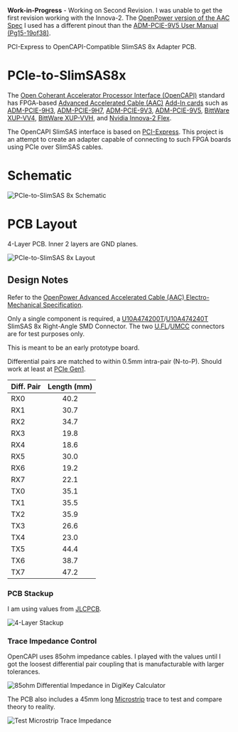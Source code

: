 **Work-in-Progress** - Working on Second Revision. I was unable to get the first revision working with the Innova-2. The [OpenPower version of the AAC Spec](https://files.openpower.foundation/s/xSQPe6ypoakKQdq/download/25Gbps-spec-20171108.pdf) I used has a different pinout than the [ADM-PCIE-9V5 User Manual (Pg15-19of38)](https://www.alpha-data.com/xml/user_manuals/adm-pcie-9v5%20user%20manual_v1_4.pdf).

PCI-Express to OpenCAPI-Compatible SlimSAS 8x Adapter PCB.

# PCIe-to-SlimSAS8x

The [Open Coherant Accelerator Processor Interface (OpenCAPI)](https://opencapi.org/wp-content/uploads/2022/07/OpenCAPI-Overview.pdf) standard has FPGA-based [Advanced Accelerated Cable (AAC)](https://files.openpower.foundation/s/xSQPe6ypoakKQdq/download/25Gbps-spec-20171108.pdf) [Add-In cards](https://opencapi.org/wp-content/uploads/2018/12/OpenCAPI-Tech-SC18-Exhibitor-Forum.pdf) such as [ADM-PCIE-9H3](https://www.alpha-data.com/product/adm-pcie-9h3/), [ADM-PCIE-9H7](https://www.alpha-data.com/alpha-data-release-adm-pcie-9h7-data-center-board-with-xilinx-virtex-ultrascale-hbm-fpga/), [ADM-PCIE-9V3](https://www.alpha-data.com/product/adm-pcie-9v3/), [ADM-PCIE-9V5](https://www.alpha-data.com/product/adm-pcie-9v5/), [BittWare XUP-VV4](https://www.bittware.com/fpga/xup-vv4/), [BittWare XUP-VVH](https://www.bittware.com/fpga/xup-vvh/), and [Nvidia Innova-2 Flex](https://www.nvidia.com/en-us/networking/ethernet/innova-2-flex/).

The OpenCAPI SlimSAS interface is based on [PCI-Express](https://en.wikipedia.org/wiki/PCI_Express). This project is an attempt to create an adapter capable of connecting to such FPGA boards using PCIe over SlimSAS cables.




# Schematic

![PCIe-to-SlimSAS 8x Schematic](img/PCIe-to-SlimSAS8x_Schematic.png)




# PCB Layout

4-Layer PCB. Inner 2 layers are GND planes.

![PCIe-to-SlimSAS 8x Layout](img/PCIe-to-SlimSAS8x_Layout.png)




## Design Notes

Refer to the [OpenPower Advanced Accelerated Cable (AAC) Electro-Mechanical Specification](https://files.openpower.foundation/s/xSQPe6ypoakKQdq/download/25Gbps-spec-20171108.pdf).

Only a single component is required, a [U10A474200T](https://www.digikey.com/en/products/detail/amphenol-cs-commercial-products/U10A474200T/14632855)/[U10A474240T](https://www.digikey.com/en/products/detail/amphenol-cs-commercial-products/U10A474240T/17066204) SlimSAS 8x Right-Angle SMD Connector. The two [U.FL](https://www.digikey.com/en/products/detail/hirose-electric-co-ltd/U-FL-R-SMT-1-01/3978494)/[UMCC](https://www.digikey.com/en/products/detail/te-connectivity-amp-connectors/1909763-1/4731728) connectors are for test purposes only. 

This is meant to be an early prototype board.

Differential pairs are matched to within 0.5mm intra-pair (N-to-P). Should work at least at [PCIe Gen1](https://www.youtube.com/watch?v=QG0Apol-oj0&t=2832s).


| Diff. Pair | Length (mm) |
| -----------|:-----------:|
| RX0        | 40.2        |
| RX1        | 30.7        |
| RX2        | 34.7        |
| RX3        | 19.8        |
| RX4        | 18.6        |
| RX5        | 30.0        |
| RX6        | 19.2        |
| RX7        | 22.1        |
| TX0        | 35.1        |
| TX1        | 35.5        |
| TX2        | 35.9        |
| TX3        | 26.6        |
| TX4        | 23.0        |
| TX5        | 44.4        |
| TX6        | 38.7        |
| TX7        | 47.2        |


### PCB Stackup

I am using values from [JLCPCB](https://jlcpcb.com/capabilities/pcb-capabilities).

![4-Layer Stackup](img/PCIe-to-SlimSAS8x_Layer_Stackup.png)


### Trace Impedance Control

OpenCAPI uses 85ohm impedance cables. I played with the values until I got the loosest differential pair coupling that is manufacturable with larger tolerances.

![85ohm Differential Impedance in DigiKey Calculator](img/PCB_Impedance_0.30mm_0.18mm_on_0.21mm_7628.png)

The PCB also includes a 45mm long [Microstrip](https://en.wikipedia.org/wiki/Microstrip) trace to test and compare theory to reality.

![Test Microstrip Trace Impedance](img/PCB_Impedance_Microstrip_0.3mm_on_0.21mm_7628.png)

